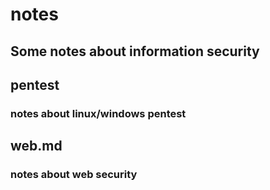 # notes
## Some notes about information security
## pentest
### notes about linux/windows pentest
## web.md
### notes about web security
